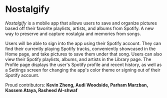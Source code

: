 # Nostalgify

_Nostalgify_ is a mobile app that allows users to save and organize pictures based off their favorite playlists, artists, and albums from Spotify.​ A new way to preserve and capture nostalgia and memories from songs.

Users will be able to sign into the app using their Spotify account. They can find their currently playing Spotify tracks, conveniently showcased in the Home page, and take pictures to save them under that song. Users can also view their Spotify playlists, albums, and artists in the Library page. The Profile page displays the user's Spotify profile and recent history, as well as a Settings screen for changing the app's color theme or signing out of their Spotify account.

Proud contributors:
**Kevin Zheng,
Audi Woodside,
Parham Marzban,
Kassem Ataya,
Rasheed Al-shwaf**
